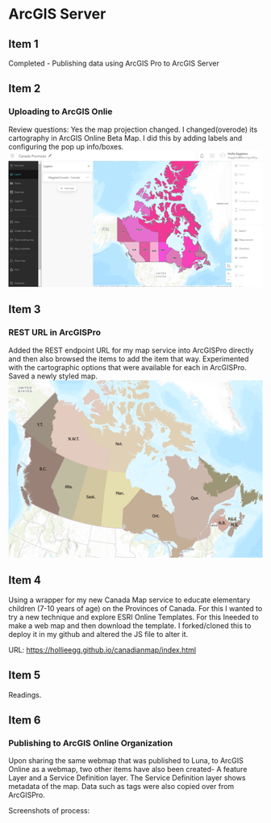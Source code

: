 # ArcGIS Server

## Item 1
Completed - Publishing data using ArcGIS Pro to ArcGIS Server

## Item 2
### Uploading to ArcGIS Onlie
Review questions: 
Yes the map projection changed. 
I changed(overode) its cartography in ArcGIS Online Beta Map. I did this by 
adding labels and configuring the pop up info/boxes.
![Image of Beta Map](item2.png)

## Item 3
### REST URL in ArcGISPro
Added the REST endpoint URL for my map service into ArcGISPro directly and then also browsed the items to add the item that way. Experimented with the cartographic options that were available for each in ArcGISPro. Saved a newly styled map. 
![Image of Beta Map](item3.PNG)

## Item 4 
Using a wrapper for my new Canada Map service to educate elementary children (7-10 years of age) on the Provinces of Canada.
For this I wanted to try a new technique and explore ESRI Online Templates. For this Ineeded to make a web map and then download the template. I forked/cloned this to deploy it in my github and altered the JS file to alter it.

URL: https://hollieegg.github.io/canadianmap/index.html

## Item 5 
Readings.

## Item 6
### Publishing to ArcGIS Online Organization
Upon sharing the same webmap that was published to Luna, to ArcGIS Online as a webmap, two other items have also been created- A feature Layer and a Service Definition layer. The Service Definition layer shows metadata of the map. Data such as tags were also copied over from ArcGISPro. 

Screenshots of process:







